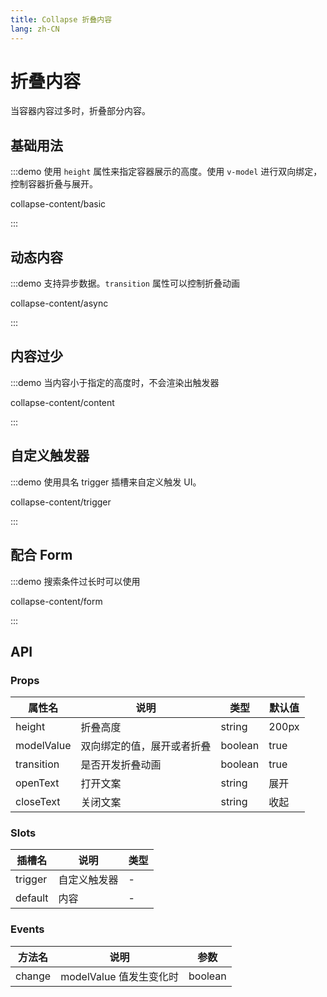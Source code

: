 ```yaml
---
title: Collapse 折叠内容
lang: zh-CN
---
```


# 折叠内容

当容器内容过多时，折叠部分内容。

## 基础用法

:::demo 使用 `height` 属性来指定容器展示的高度。使用 `v-model` 进行双向绑定，控制容器折叠与展开。

collapse-content/basic

:::

## 动态内容

:::demo 支持异步数据。`transition` 属性可以控制折叠动画

collapse-content/async

:::

## 内容过少

:::demo 当内容小于指定的高度时，不会渲染出触发器

collapse-content/content

:::

## 自定义触发器

:::demo 使用具名 trigger 插槽来自定义触发 UI。

collapse-content/trigger

:::

## 配合 Form

:::demo 搜索条件过长时可以使用

collapse-content/form

:::

## API

### Props

| 属性名     | 说明                       | 类型    | 默认值 |
| ---------- | -------------------------- | ------- | ------ |
| height     | 折叠高度                   | string  | 200px  |
| modelValue | 双向绑定的值，展开或者折叠 | boolean | true   |
| transition | 是否开发折叠动画           | boolean | true   |
| openText   | 打开文案                   | string  | 展开   |
| closeText  | 关闭文案                   | string  | 收起   |

### Slots

| 插槽名  | 说明         | 类型 |
| ------- | ------------ | ---- |
| trigger | 自定义触发器 | -    |
| default | 内容         | -    |

### Events

| 方法名 | 说明                    | 参数    |
| ------ | ----------------------- | ------- |
| change | modelValue 值发生变化时 | boolean |
